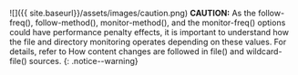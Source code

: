 ![]({{ site.baseurl}}/assets/images/caution.png) **CAUTION:** As the follow-freq(), follow-method(), monitor-method(), and the monitor-freq() options could have performance penalty effects, it is important to understand how the file and directory monitoring operates depending on these values. For details, refer to How content changes are followed in file() and wildcard-file() sources.
{: .notice--warning}
